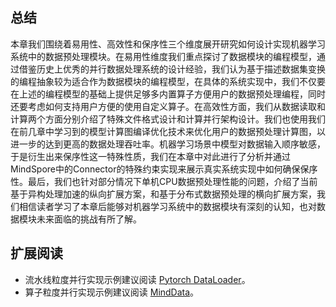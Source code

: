 ## 总结

本章我们围绕着易用性、高效性和保序性三个维度展开研究如何设计实现机器学习系统中的数据预处理模块。在易用性维度我们重点探讨了数据模块的编程模型，通过借鉴历史上优秀的并行数据处理系统的设计经验，我们认为基于描述数据集变换的编程抽象较为适合作为数据模块的编程模型，在具体的系统实现中，我们不仅要在上述的编程模型的基础上提供足够多内置算子方便用户的数据预处理编程，同时还要考虑如何支持用户方便的使用自定义算子。在高效性方面，我们从数据读取和计算两个方面分别介绍了特殊文件格式设计和计算并行架构设计。我们也使用我们在前几章中学习到的模型计算图编译优化技术来优化用户的数据预处理计算图，以进一步的达到更高的数据处理吞吐率。机器学习场景中模型对数据输入顺序敏感，于是衍生出来保序性这一特殊性质，我们在本章中对此进行了分析并通过MindSpore中的Connector的特殊约束实现来展示真实系统实现中如何确保保序性。最后，我们也针对部分情况下单机CPU数据预处理性能的问题，介绍了当前基于异构处理加速的纵向扩展方案，和基于分布式数据预处理的横向扩展方案，我们相信读者学习了本章后能够对机器学习系统中的数据模块有深刻的认知，也对数据模块未来面临的挑战有所了解。

## 扩展阅读

-   流水线粒度并行实现示例建议阅读 [Pytorch DataLoader](https://github.com/pytorch/pytorch/tree/master/torch/utils/data)。
-   算子粒度并行实现示例建议阅读 [MindData](https://gitee.com/mindspore/mindspore/tree/master/mindspore/ccsrc/minddata)。